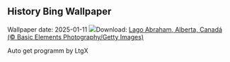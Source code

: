 ## History Bing Wallpaper
Wallpaper date: 2025-01-11
![](https://www.bing.com/th?id=OHR.BubbleLake_PT-BR9346398938_UHD.jpg&w=1000)Download: [Lago Abraham, Alberta, Canadá (© Basic Elements Photography/Getty Images)](https://www.bing.com/th?id=OHR.BubbleLake_PT-BR9346398938_UHD.jpg)

Auto get programm by LtgX
